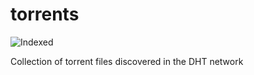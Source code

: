 torrents 
========
![Indexed](https://img.shields.io/badge/indexed-164692-blue)

Collection of torrent files discovered in the DHT network
